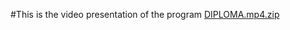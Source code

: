 #This is the video presentation of the program
[DIPLOMA.mp4.zip](https://github.com/AnnKalganova/DanceTournamentRun/files/8998848/DIPLOMA.mp4.zip)
